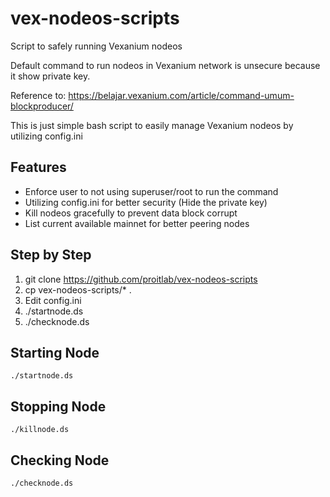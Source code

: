 # vex-nodeos-scripts
Script to safely running Vexanium nodeos

Default command to run nodeos in Vexanium network is unsecure because it show private key.

Reference to: https://belajar.vexanium.com/article/command-umum-blockproducer/


This is just simple bash script to easily manage Vexanium nodeos by utilizing config.ini

## Features

- Enforce user to not using superuser/root to run the command
- Utilizing config.ini for better security (Hide the private key)
- Kill nodeos gracefully to prevent data block corrupt
- List current available mainnet for better peering nodes

## Step by Step

1. git clone https://github.com/proitlab/vex-nodeos-scripts
2. cp vex-nodeos-scripts/* .
3. Edit config.ini
4. ./startnode.ds
5. ./checknode.ds

## Starting Node 

    ./startnode.ds 


## Stopping Node

    ./killnode.ds


## Checking Node

    ./checknode.ds

